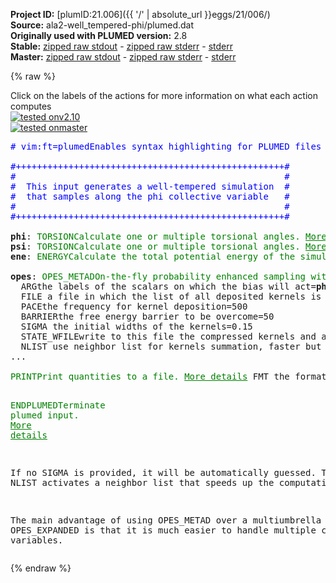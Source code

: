 **Project ID:** [plumID:21.006]({{ '/' | absolute_url }}eggs/21/006/)  
**Source:** ala2-well_tempered-phi/plumed.dat  
**Originally used with PLUMED version:** 2.8  
**Stable:** [zipped raw stdout](plumed.dat.plumed.stdout.txt.zip) - [zipped raw stderr](plumed.dat.plumed.stderr.txt.zip) - [stderr](plumed.dat.plumed.stderr)  
**Master:** [zipped raw stdout](plumed.dat.plumed_master.stdout.txt.zip) - [zipped raw stderr](plumed.dat.plumed_master.stderr.txt.zip) - [stderr](plumed.dat.plumed_master.stderr)  

{% raw %}
<div class="plumedpreheader">
<div class="headerInfo" id="value_details_data/ala2-well_tempered-phi/plumed.dat"> Click on the labels of the actions for more information on what each action computes </div>
<div class="containerBadge">
<div class="headerBadge"><a href="plumed.dat.plumed.stderr"><img src="https://img.shields.io/badge/v2.10-passing-green.svg" alt="tested onv2.10" /></a></div>
<div class="headerBadge"><a href="plumed.dat.plumed_master.stderr"><img src="https://img.shields.io/badge/master-passing-green.svg" alt="tested onmaster" /></a></div>
</div>
</div>
<pre class="plumedlisting">
<span class="plumedtooltip" style="color:blue"># vim:ft=plumed<span class="right">Enables syntax highlighting for PLUMED files in vim. See <a href="https://www.plumed.org/doc-master/user-doc/html/vim">here for more details. </a><i></i></span></span>
<br/><span style="color:blue" class="comment">#+++++++++++++++++++++++++++++++++++++++++++++++++++#</span>
<span style="color:blue" class="comment">#                                                   #</span>
<span style="color:blue" class="comment">#  This input generates a well-tempered simulation  #</span>
<span style="color:blue" class="comment">#  that samples along the phi collective variable   #</span>
<span style="color:blue" class="comment">#                                                   #</span>
<span style="color:blue" class="comment">#+++++++++++++++++++++++++++++++++++++++++++++++++++#</span>
<br/><b name="data/ala2-well_tempered-phi/plumed.datphi" onclick='showPath("data/ala2-well_tempered-phi/plumed.dat","data/ala2-well_tempered-phi/plumed.datphi","data/ala2-well_tempered-phi/plumed.datphi","brown")'>phi</b>: <span class="plumedtooltip" style="color:green">TORSION<span class="right">Calculate one or multiple torsional angles. <a href="https://www.plumed.org/doc-master/user-doc/html/TORSION" style="color:green">More details</a><i></i></span></span> <span class="plumedtooltip">ATOMS<span class="right">the four atoms involved in the torsional angle<i></i></span></span>=5,7,9,15
<span style="display:none;" id="data/ala2-well_tempered-phi/plumed.datphi">The TORSION action with label <b>phi</b> calculates the following quantities:<table  align="center" frame="void" width="95%" cellpadding="5%"><tr><td width="5%"><b> Quantity </b>  </td><td><b> Description </b> </td></tr><tr><td width="5%">phi.value</td><td>the TORSION involving these atoms</td></tr></table></span><b name="data/ala2-well_tempered-phi/plumed.datpsi" onclick='showPath("data/ala2-well_tempered-phi/plumed.dat","data/ala2-well_tempered-phi/plumed.datpsi","data/ala2-well_tempered-phi/plumed.datpsi","brown")'>psi</b>: <span class="plumedtooltip" style="color:green">TORSION<span class="right">Calculate one or multiple torsional angles. <a href="https://www.plumed.org/doc-master/user-doc/html/TORSION" style="color:green">More details</a><i></i></span></span> <span class="plumedtooltip">ATOMS<span class="right">the four atoms involved in the torsional angle<i></i></span></span>=7,9,15,17
<span style="display:none;" id="data/ala2-well_tempered-phi/plumed.datpsi">The TORSION action with label <b>psi</b> calculates the following quantities:<table  align="center" frame="void" width="95%" cellpadding="5%"><tr><td width="5%"><b> Quantity </b>  </td><td><b> Description </b> </td></tr><tr><td width="5%">psi.value</td><td>the TORSION involving these atoms</td></tr></table></span><b name="data/ala2-well_tempered-phi/plumed.datene" onclick='showPath("data/ala2-well_tempered-phi/plumed.dat","data/ala2-well_tempered-phi/plumed.datene","data/ala2-well_tempered-phi/plumed.datene","brown")'>ene</b>: <span class="plumedtooltip" style="color:green">ENERGY<span class="right">Calculate the total potential energy of the simulation box. <a href="https://www.plumed.org/doc-master/user-doc/html/ENERGY" style="color:green">More details</a><i></i></span></span>
<br/><span style="display:none;" id="data/ala2-well_tempered-phi/plumed.datene">The ENERGY action with label <b>ene</b> calculates something</span><b name="data/ala2-well_tempered-phi/plumed.datopes" onclick='showPath("data/ala2-well_tempered-phi/plumed.dat","data/ala2-well_tempered-phi/plumed.datopes","data/ala2-well_tempered-phi/plumed.datopes","brown")'>opes</b>: <span class="plumedtooltip" style="color:green">OPES_METAD<span class="right">On-the-fly probability enhanced sampling with metadynamics-like target distribution. <a href="https://www.plumed.org/doc-master/user-doc/html/OPES_METAD" style="color:green">More details</a><i></i></span></span> ...
  <span class="plumedtooltip">ARG<span class="right">the labels of the scalars on which the bias will act<i></i></span></span>=<b name="data/ala2-well_tempered-phi/plumed.datphi">phi</b>
  <span class="plumedtooltip">FILE<span class="right"> a file in which the list of all deposited kernels is stored<i></i></span></span>=Kernels.data
  <span class="plumedtooltip">PACE<span class="right">the frequency for kernel deposition<i></i></span></span>=500
  <span class="plumedtooltip">BARRIER<span class="right">the free energy barrier to be overcome<i></i></span></span>=50
  <span class="plumedtooltip">SIGMA<span class="right"> the initial widths of the kernels<i></i></span></span>=0.15
  <span class="plumedtooltip">STATE_WFILE<span class="right">write to this file the compressed kernels and all the info needed to RESTART the simulation<i></i></span></span>=State.data
  <span class="plumedtooltip">NLIST<span class="right"> use neighbor list for kernels summation, faster but experimental<i></i></span></span>
...
<br/><span style="display:none;" id="data/ala2-well_tempered-phi/plumed.datopes">The OPES_METAD action with label <b>opes</b> calculates the following quantities:<table  align="center" frame="void" width="95%" cellpadding="5%"><tr><td width="5%"><b> Quantity </b>  </td><td><b> Description </b> </td></tr><tr><td width="5%">opes.bias</td><td>the instantaneous value of the bias potential</td></tr><tr><td width="5%">opes.rct</td><td>estimate of c(t)</td></tr><tr><td width="5%">opes.zed</td><td>estimate of Z_n</td></tr><tr><td width="5%">opes.neff</td><td>effective sample size</td></tr><tr><td width="5%">opes.nker</td><td>total number of compressed kernels used to represent the bias</td></tr><tr><td width="5%">opes.nlker</td><td>number of kernels in the neighbor list</td></tr><tr><td width="5%">opes.nlsteps</td><td>number of steps from last neighbor list update</td></tr></table></span><span class="plumedtooltip" style="color:green">PRINT<span class="right">Print quantities to a file. <a href="https://www.plumed.org/doc-master/user-doc/html/PRINT" style="color:green">More details</a><i></i></span></span> <span class="plumedtooltip">FMT<span class="right"> the format that should be used to output real numbers<i></i></span></span>=%g <span class="plumedtooltip">STRIDE<span class="right"> the frequency with which the quantities of interest should be output<i></i></span></span>=500 <span class="plumedtooltip">FILE<span class="right">the name of the file on which to output these quantities<i></i></span></span>=Colvar.data <span class="plumedtooltip">ARG<span class="right">the labels of the values that you would like to print to the file<i></i></span></span>=<b name="data/ala2-well_tempered-phi/plumed.datphi">phi</b>,<b name="data/ala2-well_tempered-phi/plumed.datpsi">psi</b>,<b name="data/ala2-well_tempered-phi/plumed.datene">ene</b>,<b name="data/ala2-well_tempered-phi/plumed.datopes">opes.bias</b>,<b name="data/ala2-well_tempered-phi/plumed.datopes">opes.rct</b>,<b name="data/ala2-well_tempered-phi/plumed.datopes">opes.zed</b>,<b name="data/ala2-well_tempered-phi/plumed.datopes">opes.nker</b>

<span style="display:none;" id="data/ala2-well_tempered-phi/plumed.dat">The PRINT action with label <b></b> calculates something</span><span class="plumedtooltip" style="color:green">ENDPLUMED<span class="right">Terminate plumed input. <a href="https://www.plumed.org/doc-master/user-doc/html/ENDPLUMED" style="color:green">More details</a><i></i></span></span><span style="color:blue" class="comment">

If no SIGMA is provided, it will be automatically guessed.
The option NLIST activates a neighbor list that speeds up the computation.

The main advantage of using OPES_METAD over a multiumbrella OPES_EXPANDED is that it is much easier to handle multiple collective variables.
</span></pre>
{% endraw %}
